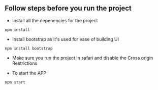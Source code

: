 
## Follow steps before you run the project

* Install all the depenencies for the project

`npm install`

* Install bootstrap as it's used for ease of building UI

`npm install bootstrap`

* Make sure you run the project in safari and disable the Cross origin Restrictions

* To start the APP

`npm start`


